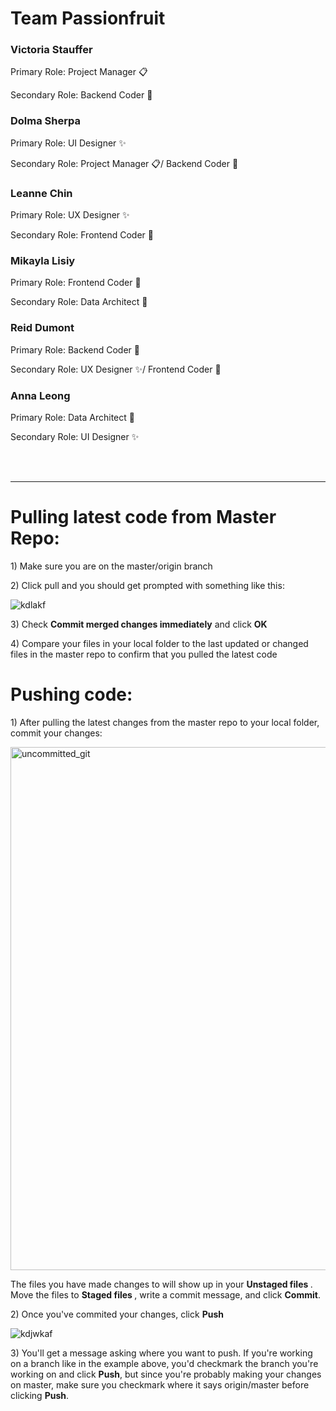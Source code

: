 # Team Passionfruit 
<!-- tetsing -->
<h3><b> Victoria Stauffer </b></h3>
<p>Primary Role: Project Manager 📋</p>
<p>Secondary Role: Backend Coder 🧬</p>
<h3><b> Dolma Sherpa </b></h3>
<p>Primary Role: UI Designer ✨</p>
<p>Secondary Role: Project Manager 📋/ Backend Coder 🧬</p>
<h3><b> Leanne Chin </b></h3>
<p>Primary Role: UX Designer ✨</p>
<p>Secondary Role: Frontend Coder 👾</p>
<h3><b> Mikayla Lisiy </b></h3>
<p>Primary Role: Frontend Coder 👾</p>
<p>Secondary Role: Data Architect 📑</p>
<h3><b> Reid Dumont </b></h3>
<p>Primary Role: Backend Coder 🧬</p>
<p>Secondary Role: UX Designer ✨/ Frontend Coder 👾</p>
<h3><b> Anna Leong </b></h3>
<p>Primary Role: Data Architect 📑</p>
<p>Secondary Role: UI Designer ✨</p>
<br></br>
<hr></hr>
<h1>Pulling latest code from Master Repo:</h1>
<p> 1) Make sure you are on the master/origin branch</p>
<p> 2) Click pull and you should get prompted with something like this:</p>

![kdlakf](https://user-images.githubusercontent.com/55995794/89057765-36d26000-d32c-11ea-88f4-807e3d782215.jpg)

<p> 3) Check <b>Commit merged changes immediately</b> and click <b>OK</b></p> 
<p> 4) Compare your files in your local folder to the last updated or changed files in the master repo to confirm that you pulled the latest code </p>
<h1>Pushing code:</h1>
<p> 1) After pulling the latest changes from the master repo to your local folder, commit your changes: </p>

<img width="837" alt="uncommitted_git" src="https://user-images.githubusercontent.com/55995794/89105629-af9af000-d3f0-11ea-8e6c-5402cb948013.png">

<p> The files you have made changes to will show up in your <b> Unstaged files </b>. Move the files to <b> Staged files </b>, write a commit message, and click <b>Commit</b>.</p>
<p> 2) Once you've commited your changes, click <b>Push</b>
  
![kdjwkaf](https://user-images.githubusercontent.com/55995794/89105738-d6a5f180-d3f1-11ea-9bd2-731a551563df.png)

<p> 3) You'll get a message asking where you want to push. If you're working on a branch like in the example above, you'd checkmark the branch you're working on and click <b>Push</b>, but since you're probably making your changes on master, make sure you checkmark where it says origin/master before clicking <b>Push</b>.</p>
